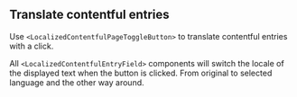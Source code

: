 ## Translate contentful entries

Use `<LocalizedContentfulPageToggleButton>` to translate contentful entries with a click.

All `<LocalizedContentfulEntryField>` components will switch the locale of the displayed text when the button is clicked. From original to selected language and the other way around.
